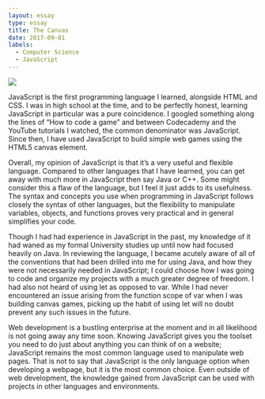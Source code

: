 ```yaml
---
layout: essay
type: essay
title: The Canvas
date: 2017-09-01
labels:
  - Computer Science
  - JavaScript
---
```


<img class="ui tiny left floated image" src="{{ site.baseurl }}/images/learn-javascript.png">

JavaScript is the first programming language I learned, alongside HTML and CSS.   I was in high school at the time, and to be perfectly honest, learning JavaScript in particular was a pure coincidence. I googled something along the lines of “How to code a game” and between Codecademy and the YouTube tutorials I watched, the common denominator was JavaScript. Since then, I have used JavaScript to build simple web games using the HTML5 canvas element.

Overall, my opinion of JavaScript is that it’s a very useful and flexible language. Compared to other languages that I have learned, you can get away with much more in JavaScript then say Java or C++. Some might consider this a flaw of the language, but I feel it just adds to its usefulness. The syntax and concepts you use when programming in JavaScript follows closely the syntax of other languages, but the flexibility to manipulate variables, objects, and functions proves very practical and in general simplifies your code.

Though I had had experience in JavaScript in the past, my knowledge of it had waned as my formal University studies up until now had focused heavily on Java. In reviewing the language, I became acutely aware of all of the conventions that had been drilled into me for using Java, and how they were not necessarily needed in JavaScript; I could choose how I was going to code and organize my projects with a much greater degree of freedom. I had also not heard of using let as opposed to var. While I had never encountered an issue arising from the function scope of var when I was building canvas games, picking up the habit of using let will no doubt prevent any such issues in the future.

Web development is a bustling enterprise at the moment and in all likelihood is not going away any time soon. Knowing JavaScript gives you the toolset you need to do just about anything you can think of on a website; JavaScript remains the most common language used to manipulate web pages. That is not to say that JavaScript is the only language option when developing a webpage, but it is the most common choice. Even outside of web development, the knowledge gained from JavaScript can be used with projects in other languages and environments.
